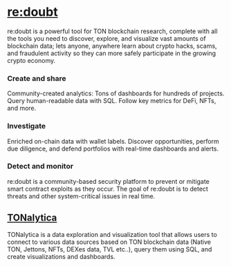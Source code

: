 # [re:doubt](https://beta.redoubt.online/)

re:doubt is a powerful tool for TON blockchain research, complete with all the tools you need to discover, explore, and visualize vast amounts of blockchain data; lets anyone, anywhere learn about crypto hacks, scams, and fraudulent activity so they can more safely participate in the growing crypto economy.

### Create and share
Community-created analytics: Tons of dashboards for hundreds of projects. Query human-readable data with SQL. Follow key metrics for DeFi, NFTs, and more.

### Investigate
Enriched on-chain data with wallet labels. Discover opportunities, perform due diligence, and defend portfolios with real-time dashboards and alerts.

### Detect and monitor
re:doubt is a community-based security platform to prevent or mitigate smart contract exploits as they occur. The goal of re:doubt is to detect threats and other system-critical issues in real time.

## [TONalytica](https://tonalytica.redoubt.online)

TONalytica is a data exploration and visualization tool that allows users to connect to various data sources based on TON blockchain data (Native TON, Jettons, NFTs, DEXes data, TVL etc..), query them using SQL, and create visualizations and dashboards. 
